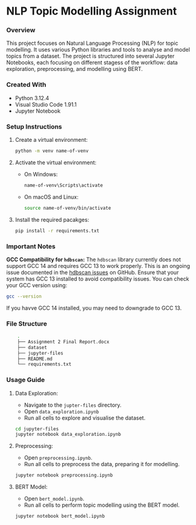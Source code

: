 # NLP Topic Modelling Assignment
### Overview
This project focuses on Natural Language Processing (NLP) for topic modelling. It uses various Python libraries and tools to analyse and model topics from a dataset. The project is structured into several Jupyter Notebooks, each focusing on different stagess of the workflow: data exploration, preprocessing, and modelling using BERT.

### Created With 
- Python 3.12.4
- Visual Studio Code 1.91.1
- Jupyter Notebook

### Setup Instructions
1. Create a virtual environment: 
   ```bash 
   python -m venv name-of-venv
   ```

2. Activate the virtual environment: 
   - On Windows:
        ```bash
        name-of-venv\Scripts\activate
        ```
   - On macOS and Linux:
        ```bash
        source name-of-venv/bin/activate
        ```

3. Install the required pacakges: 
   ```bash
   pip install -r requirements.txt
   ```

### Important Notes
**GCC Compatibility for `hdbscan`:**
The `hdbscan` library currently does not support GCC 14 and requires GCC 13 to work properly. This is an ongoing issue documented in the [hdbscan issues](https://github.com/scikit-learn-contrib/hdbscan/issues/634) on GitHub. Ensure that your system has GCC 13 installed to avoid compatibility issues. You can check your GCC version using: 
```bash
gcc --version
```
If you havve GCC 14 installed, you may need to downgrade to GCC 13.

### File Structure
``` sh
    .
    ├── Assignment 2 Final Report.docx
    ├── dataset
    ├── jupyter-files
    ├── README.md
    └── requirements.txt
```

### Usage Guide 
1. Data Exploration: 
   - Navigate to the `jupter-files` directory.
   - Open `data_exploration.ipynb`
   - Run all cells to explore and visualise the dataset.
    ``` bash
    cd jupyter-files
    jupyter notebook data_exploration.ipynb
    ```

2. Preprocessing:
   - Open `preprocessing.ipynb`.
   - Run all cells to preprocess the data, preparing it for modelling.
    ```bash
    jupyter notebook preprocessing.ipynb
    ```

3. BERT Model: 
   - Open `bert_model.ipynb`.
   - Run all cells to perform topic modelling using the BERT model.
    ``` bash
    jupyter notebook bert_model.ipynb
    ```
